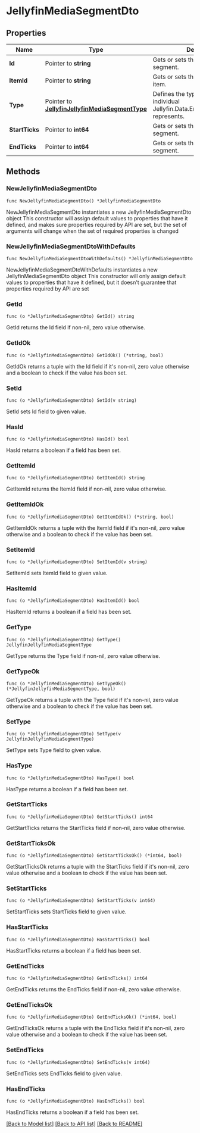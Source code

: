 # JellyfinMediaSegmentDto

## Properties

Name | Type | Description | Notes
------------ | ------------- | ------------- | -------------
**Id** | Pointer to **string** | Gets or sets the id of the media segment. | [optional] 
**ItemId** | Pointer to **string** | Gets or sets the id of the associated item. | [optional] 
**Type** | Pointer to [**JellyfinJellyfinMediaSegmentType**](JellyfinMediaSegmentType.md) | Defines the types of content an individual Jellyfin.Data.Entities.MediaSegment represents. | [optional] 
**StartTicks** | Pointer to **int64** | Gets or sets the start of the segment. | [optional] 
**EndTicks** | Pointer to **int64** | Gets or sets the end of the segment. | [optional] 

## Methods

### NewJellyfinMediaSegmentDto

`func NewJellyfinMediaSegmentDto() *JellyfinMediaSegmentDto`

NewJellyfinMediaSegmentDto instantiates a new JellyfinMediaSegmentDto object
This constructor will assign default values to properties that have it defined,
and makes sure properties required by API are set, but the set of arguments
will change when the set of required properties is changed

### NewJellyfinMediaSegmentDtoWithDefaults

`func NewJellyfinMediaSegmentDtoWithDefaults() *JellyfinMediaSegmentDto`

NewJellyfinMediaSegmentDtoWithDefaults instantiates a new JellyfinMediaSegmentDto object
This constructor will only assign default values to properties that have it defined,
but it doesn't guarantee that properties required by API are set

### GetId

`func (o *JellyfinMediaSegmentDto) GetId() string`

GetId returns the Id field if non-nil, zero value otherwise.

### GetIdOk

`func (o *JellyfinMediaSegmentDto) GetIdOk() (*string, bool)`

GetIdOk returns a tuple with the Id field if it's non-nil, zero value otherwise
and a boolean to check if the value has been set.

### SetId

`func (o *JellyfinMediaSegmentDto) SetId(v string)`

SetId sets Id field to given value.

### HasId

`func (o *JellyfinMediaSegmentDto) HasId() bool`

HasId returns a boolean if a field has been set.

### GetItemId

`func (o *JellyfinMediaSegmentDto) GetItemId() string`

GetItemId returns the ItemId field if non-nil, zero value otherwise.

### GetItemIdOk

`func (o *JellyfinMediaSegmentDto) GetItemIdOk() (*string, bool)`

GetItemIdOk returns a tuple with the ItemId field if it's non-nil, zero value otherwise
and a boolean to check if the value has been set.

### SetItemId

`func (o *JellyfinMediaSegmentDto) SetItemId(v string)`

SetItemId sets ItemId field to given value.

### HasItemId

`func (o *JellyfinMediaSegmentDto) HasItemId() bool`

HasItemId returns a boolean if a field has been set.

### GetType

`func (o *JellyfinMediaSegmentDto) GetType() JellyfinJellyfinMediaSegmentType`

GetType returns the Type field if non-nil, zero value otherwise.

### GetTypeOk

`func (o *JellyfinMediaSegmentDto) GetTypeOk() (*JellyfinJellyfinMediaSegmentType, bool)`

GetTypeOk returns a tuple with the Type field if it's non-nil, zero value otherwise
and a boolean to check if the value has been set.

### SetType

`func (o *JellyfinMediaSegmentDto) SetType(v JellyfinJellyfinMediaSegmentType)`

SetType sets Type field to given value.

### HasType

`func (o *JellyfinMediaSegmentDto) HasType() bool`

HasType returns a boolean if a field has been set.

### GetStartTicks

`func (o *JellyfinMediaSegmentDto) GetStartTicks() int64`

GetStartTicks returns the StartTicks field if non-nil, zero value otherwise.

### GetStartTicksOk

`func (o *JellyfinMediaSegmentDto) GetStartTicksOk() (*int64, bool)`

GetStartTicksOk returns a tuple with the StartTicks field if it's non-nil, zero value otherwise
and a boolean to check if the value has been set.

### SetStartTicks

`func (o *JellyfinMediaSegmentDto) SetStartTicks(v int64)`

SetStartTicks sets StartTicks field to given value.

### HasStartTicks

`func (o *JellyfinMediaSegmentDto) HasStartTicks() bool`

HasStartTicks returns a boolean if a field has been set.

### GetEndTicks

`func (o *JellyfinMediaSegmentDto) GetEndTicks() int64`

GetEndTicks returns the EndTicks field if non-nil, zero value otherwise.

### GetEndTicksOk

`func (o *JellyfinMediaSegmentDto) GetEndTicksOk() (*int64, bool)`

GetEndTicksOk returns a tuple with the EndTicks field if it's non-nil, zero value otherwise
and a boolean to check if the value has been set.

### SetEndTicks

`func (o *JellyfinMediaSegmentDto) SetEndTicks(v int64)`

SetEndTicks sets EndTicks field to given value.

### HasEndTicks

`func (o *JellyfinMediaSegmentDto) HasEndTicks() bool`

HasEndTicks returns a boolean if a field has been set.


[[Back to Model list]](../README.md#documentation-for-models) [[Back to API list]](../README.md#documentation-for-api-endpoints) [[Back to README]](../README.md)


